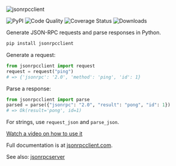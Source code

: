 <img
    alt="jsonrpcclient"
    style="margin: 0 auto;"
    src="https://github.com/explodinglabs/jsonrpcclient/blob/main/docs/logo.png?raw=true"
/>

![PyPI](https://img.shields.io/pypi/v/jsonrpcclient.svg)
![Code Quality](https://github.com/explodinglabs/jsonrpcclient/actions/workflows/code-quality.yml/badge.svg)
![Coverage Status](https://coveralls.io/repos/github/explodinglabs/jsonrpcclient/badge.svg?branch=main)
![Downloads](https://img.shields.io/pypi/dw/jsonrpcclient)

Generate JSON-RPC requests and parse responses in Python.

```sh
pip install jsonrpcclient
```

Generate a request:

```python
from jsonrpcclient import request
request = request("ping")
# => {'jsonrpc': '2.0', 'method': 'ping', 'id': 1}
```

Parse a response:

```python
from jsonrpcclient import parse
parsed = parse({"jsonrpc": "2.0", "result": "pong", "id": 1})
# => Ok(result='pong', id=1)
```
For strings, use `request_json` and `parse_json`. 

[Watch a video on how to use it](https://www.youtube.com/watch?v=PxQagaZ0PsY)

Full documentation is at [jsonrpcclient.com](https://www.jsonrpcclient.com/).

See also: [jsonrpcserver](https://github.com/explodinglabs/jsonrpcserver)
